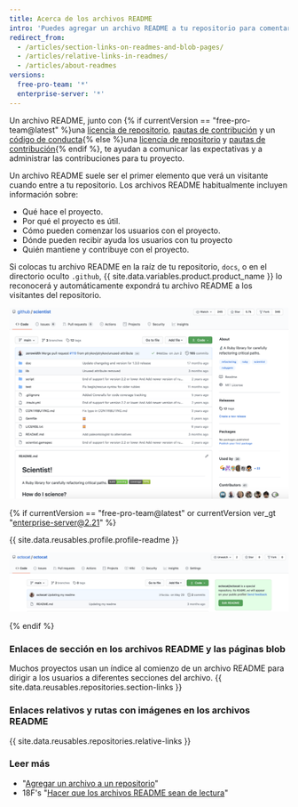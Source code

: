 ```yaml
---
title: Acerca de los archivos README
intro: 'Puedes agregar un archivo README a tu repositorio para comentarle a otras personas por qué tu proyecto es útil, qué pueden hacer con tu proyecto y cómo lo pueden usar.'
redirect_from:
  - /articles/section-links-on-readmes-and-blob-pages/
  - /articles/relative-links-in-readmes/
  - /articles/about-readmes
versions:
  free-pro-team: '*'
  enterprise-server: '*'
---
```


Un archivo README, junto con {% if currentVersion == "free-pro-team@latest" %}una [licencia de repositorio](/articles/licensing-a-repository), [pautas de contribución](/articles/setting-guidelines-for-repository-contributors) y un [código de conducta](/articles/adding-a-code-of-conduct-to-your-project){% else %}una [licencia de repositorio](/articles/licensing-a-repository) y [pautas de contribución](/articles/setting-guidelines-for-repository-contributors){% endif %}, te ayudan a comunicar las expectativas y a administrar las contribuciones para tu proyecto.

Un archivo README suele ser el primer elemento que verá un visitante cuando entre a tu repositorio. Los archivos README habitualmente incluyen información sobre:
- Qué hace el proyecto.
- Por qué el proyecto es útil.
- Cómo pueden comenzar los usuarios con el proyecto.
- Dónde pueden recibir ayuda los usuarios con tu proyecto
- Quién mantiene y contribuye con el proyecto.

Si colocas tu archivo README en la raíz de tu repositorio, `docs`, o en el directorio oculto `.github`, {{ site.data.variables.product.product_name }} lo reconocerá y automáticamente expondrá tu archivo README a los visitantes del repositorio.

![Página principal del repositorio github/scientist y su archivo README](/assets/images/help/repository/repo-with-readme.png)

{% if currentVersion == "free-pro-team@latest" or currentVersion ver_gt "enterprise-server@2.21" %}

{{ site.data.reusables.profile.profile-readme }}

![El archivo de README en tu nombre de usuario/repositorio de nombre de usuario](/assets/images/help/repository/username-repo-with-readme.png)

{% endif %}

### Enlaces de sección en los archivos README y las páginas blob

Muchos proyectos usan un índice al comienzo de un archivo README para dirigir a los usuarios a diferentes secciones del archivo. {{ site.data.reusables.repositories.section-links }}

### Enlaces relativos y rutas con imágenes en los archivos README

{{ site.data.reusables.repositories.relative-links }}

### Leer más

- "[Agregar un archivo a un repositorio](/articles/adding-a-file-to-a-repository)"
- 18F's "[Hacer que los archivos README sean de lectura](https://github.com/18F/open-source-guide/blob/18f-pages/pages/making-readmes-readable.md)"
